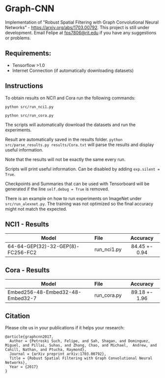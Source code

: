 # Graph-CNN
Implementation of "Robust Spatial Filtering with Graph Convolutional Neural Networks" - https://arxiv.org/abs/1703.00792.
This project is still under development. Email Felipe at fps7806@rit.edu if you have any suggestions or problems.
## Requirements:
* Tensorflow >1.0
* Internet Connection (if automatically downloading datasets)

## Instructions
To obtain results on NCI1 and Cora run the following commands:

`python src/run_nci1.py`

`python src/run_cora.py`

The scripts will automatically download the datasets and run the experiments.

Result are automatically saved in the results folder. `python src/parse_results.py results/Cora.txt` will parse the results and display useful information.

Note that the results will not be exactly the same every run.

Scripts will print useful information. Can be disabled by adding `exp.silent = True`.

Checkpoints and Summaries that can be used with Tensorboard will be generated if the line `self.debug = True` is removed.

There is an example on how to run experiments on ImageNet under `src/run_alexnet.py`. The training was not optimized so the final accuracy might not match the expected.

## NCI1 - Results

| Model        | File | Accuracy           |
| ------------- |:------------- |:-------------:|
| 64-64-GEP(32)-32-GEP(8)-FC256-FC2 |   run_nci1.py   | 84.45 +- 0.94 |

## Cora - Results

| Model        | File | Accuracy           |
| ------------- |:------------- |:-------------:|
| Embed256-48-Embed32-48-Embed32-7 |   run_cora.py   | 89.18 +- 1.96 |

## Citation

Please cite us in your publications if it helps your research:

    @article{graphcnn2017,
      Author = {Petroski Such, Felipe, and Sah, Shagan, and Dominguez, Miguel, and Pillai, Suhas, and Zhang, Chao, and Michael,  Andrew, and Cahill, Nathan, and Ptucha, Raymond},
      Journal = {arXiv preprint arXiv:1703.00792},
      Title = {Robust Spatial Filtering with Graph Convolutional Neural Networks},
      Year = {2017}
    }